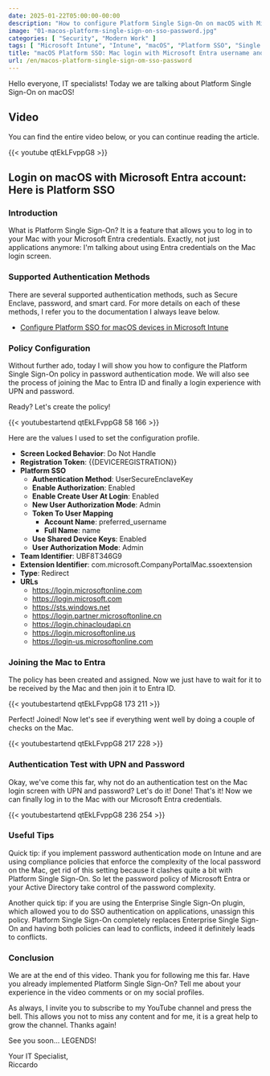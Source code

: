 ```yaml
---
date: 2025-01-22T05:00:00-00:00
description: "How to configure Platform Single Sign-On on macOS with Microsoft Entra and Intune. Quick guide on authentication methods, compliance policies, and useful tips for secure and integrated login."
image: "01-macos-platform-single-sign-on-sso-password.jpg"
categories: [ "Security", "Modern Work" ]
tags: [ "Microsoft Intune", "Intune", "macOS", "Platform SSO", "Single Sign-On", "Microsoft Entra", "Video", "Tutorial" ]
title: "macOS Platform SSO: Mac login with Microsoft Entra username and password"
url: /en/macos-platform-single-sign-om-sso-password
---
```

Hello everyone, IT specialists! Today we are talking about Platform Single Sign-On on macOS!

## Video
You can find the entire video below, or you can continue reading the article.

{{< youtube qtEkLFvppG8 >}}

## Login on macOS with Microsoft Entra account: Here is Platform SSO

### Introduction
What is Platform Single Sign-On? It is a feature that allows you to log in to your Mac with your Microsoft Entra credentials. Exactly, not just applications anymore: I'm talking about using Entra credentials on the Mac login screen.

### Supported Authentication Methods
There are several supported authentication methods, such as Secure Enclave, password, and smart card. For more details on each of these methods, I refer you to the documentation I always leave below.

- [Configure Platform SSO for macOS devices in Microsoft Intune](https://learn.microsoft.com/en-us/mem/intune/configuration/platform-sso-macos)

### Policy Configuration
Without further ado, today I will show you how to configure the Platform Single Sign-On policy in password authentication mode. We will also see the process of joining the Mac to Entra ID and finally a login experience with UPN and password.

Ready? Let's create the policy!

{{< youtubestartend qtEkLFvppG8 58 166 >}}

Here are the values I used to set the configuration profile.

- **Screen Locked Behavior**: Do Not Handle
- **Registration Token**: {{DEVICEREGISTRATION}}
- **Platform SSO**
  - **Authentication Method**: UserSecureEnclaveKey
  - **Enable Authorization**: Enabled
  - **Enable Create User At Login**: Enabled
  - **New User Authorization Mode**: Admin
  - **Token To User Mapping**
    - **Account Name**: preferred_username
    - **Full Name**: name
  - **Use Shared Device Keys**: Enabled
  - **User Authorization Mode**: Admin
- **Team Identifier**: UBF8T346G9
- **Extension Identifier**: com.microsoft.CompanyPortalMac.ssoextension
- **Type**: Redirect
- **URLs**
  - https://login.microsoftonline.com
  - https://login.microsoft.com
  - https://sts.windows.net
  - https://login.partner.microsoftonline.cn
  - https://login.chinacloudapi.cn
  - https://login.microsoftonline.us
  - https://login-us.microsoftonline.com

### Joining the Mac to Entra
The policy has been created and assigned. Now we just have to wait for it to be received by the Mac and then join it to Entra ID.

{{< youtubestartend qtEkLFvppG8 173 211 >}}

Perfect! Joined! Now let's see if everything went well by doing a couple of checks on the Mac.

{{< youtubestartend qtEkLFvppG8 217 228 >}}

### Authentication Test with UPN and Password
Okay, we've come this far, why not do an authentication test on the Mac login screen with UPN and password? Let's do it! Done! That's it! Now we can finally log in to the Mac with our Microsoft Entra credentials.

{{< youtubestartend qtEkLFvppG8 236 254 >}}

### Useful Tips
Quick tip: if you implement password authentication mode on Intune and are using compliance policies that enforce the complexity of the local password on the Mac, get rid of this setting because it clashes quite a bit with Platform Single Sign-On. So let the password policy of Microsoft Entra or your Active Directory take control of the password complexity.

Another quick tip: if you are using the Enterprise Single Sign-On plugin, which allowed you to do SSO authentication on applications, unassign this policy. Platform Single Sign-On completely replaces Enterprise Single Sign-On and having both policies can lead to conflicts, indeed it definitely leads to conflicts.

### Conclusion
We are at the end of this video. Thank you for following me this far. Have you already implemented Platform Single Sign-On? Tell me about your experience in the video comments or on my social profiles.

As always, I invite you to subscribe to my YouTube channel and press the bell. This allows you not to miss any content and for me, it is a great help to grow the channel. Thanks again!

See you soon... LEGENDS!

Your IT Specialist,  
Riccardo